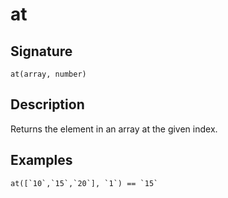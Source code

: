 # at

## Signature

`at(array, number)`

## Description

Returns the element in an array at the given index.

## Examples

```
at([`10`,`15`,`20`], `1`) == `15`
```
